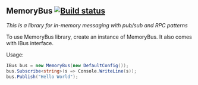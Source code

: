 ﻿MemoryBus [![Build status](https://ci.appveyor.com/api/projects/status/me2ruo9ph65s1nl3?svg=true)](https://ci.appveyor.com/project/Vasiliauskas/memorybus) 
--------------

_This is a library for in-memory messaging with pub/sub and RPC patterns_

To use MemoryBus library, create an instance of MemoryBus. It also comes with IBus interface.

Usage:
```c#
IBus bus = new MemoryBus(new DefaultConfig());
bus.Subscribe<string>(s => Console.WriteLine(s));
bus.Publish("Hello World");
```
